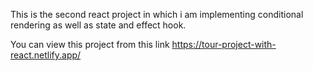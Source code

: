 This is the second react project in which i am implementing conditional rendering as well as state and effect hook.

You can view this project from this link https://tour-project-with-react.netlify.app/
